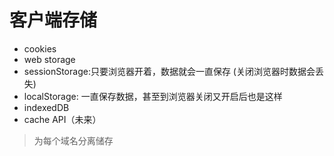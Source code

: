 # 客户端存储
- cookies
- web storage
 - sessionStorage:只要浏览器开着，数据就会一直保存 (关闭浏览器时数据会丢失) 
 - localStorage: 一直保存数据，甚至到浏览器关闭又开启后也是这样
- indexedDB
- cache API（未来）

>为每个域名分离储存